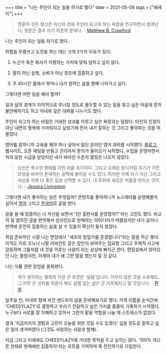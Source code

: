 +++
title = "나는 주인이 되는 일을 하기로 했다"
date = 2021-05-08
tags = ["에세이"]
+++

> 영혼이 깃든 정신은 자신의 것에 주인이 되고자 하는 욕망을 연구하면서 생겨난다; 영혼은 결국 자기 의존의 문제다. - [Matthew B. Crawford](https://www.amazon.com/Shop-Class-Soulcraft-Inquiry-Value/dp/0143117467)

나는 주인이 되는 일을 하기로 했다.

위험을 무릅쓰고 도전을 하는 데는 크게 3가지 이유가 있다:

1. 누군가 혹은 회사가 지향하는 가치에 맞춰 일하고 싶지 않다.

2. 말이 아닌 실행, 소비가 아닌 창조에 집중하고 싶다.

3. 주 40시간 틀에서 벗어나 내가 원하는 삶을 향해 나아가고 싶다.

그렇다면 어떤 일을 해야 할까?

일과 삶의 경계가 자의적으로 무너질 정도로 몰두할 수 있는 일을 찾고 싶은 마음에 혼자 불안해하기도 하고 아내와 깊은 대화를 나누기도 했다.

주인이 되고자 하는 바람은 거대한 성과를 이루고 싶은 욕망과는 달랐다. 타인의 인정이 아닌 내면의 행복에 가까워지고 싶었기에 먼저 내가 잘하는 것 그리고 좋아하는 것을 떠올렸다.

영어를 잘하니까 교육을 해야 하나 싶어서 일단 온라인 영어 과외를 시작했다. [블로그](https://brunch.co.kr/@minsukkang), 웹사이트, 오픈 채팅을 만들고 관리하자 문의가 들어오기 시작했다. 수업을 운영하면서 적지 않은 시급을 받았지만 내가 바라던 수준의 열정은 나오지 않았다.

> 당신은 특수한 형태를 가진 퍼즐 조각이다. 그리고 오래된 방식처럼 자기가 가진 모양을 바꾸어 존재하는 공백에 들어갈 수도 있다. 하지만 이제 자기 자신 그리고 세상을 위해 더 좋은 길을 선택할 수 있다. 내 주위에 새로운 퍼즐을 만드는 것이다. - [Jessica Livingston](https://foundersatwork.posthaven.com/grow-the-puzzle-around-you)

그렇다면 내가 좋아하는 일은 무엇일까? 콘텐츠를 좋아하니까 뉴스레터를 운영해볼까 싶어서 [영어](https://koreans.substack.com/) 그리고 [한국어](https://kangminsuk.com/)로 글을 썼다.

글을 쓸 때 집중하는 나 자신을 보면서 '1인 출판사를 운영할까?''라는 고민도 했다. 비교적 덜 알려진 글을 번역해서 온라인으로 판매하는 아이디어가 떠올랐지만 내가 글이나 번역에 온전히 집중하는 삶을 살 수 있을지 확신이 들지 않았다.

취업 준비하던 시절 나는 면접에서 "셰프와 창업가를 존경합니다"라는 말을 하곤 했다. 아직도 지로 오노나 나발 라비칸트 같은 장인이 보여주는 집요함 그리고 주체적 사고에 감동하며 그들처럼 내 것을 이루는 사람이 되는 상상에 빠지곤 한다. 면접실에서 앉아있던 나는 몰랐지만, 이제야 내가 왜 그런 말을 했는지 알 것 같다.

나는 식품 관련 창업을 꿈꿔왔다.

> 제가 생각하는 행복의 가장 큰 조건은 '설렘'입니다. 아무리 많은 것을 소유해도, 그 어떤 큰 성취를 이룬다 해도 설렘 없는 삶은 곧 지루해지고 말 것입니다. - [환희](http://www.kyobobook.co.kr/product/detailViewKor.laf?ejkGb=KOR&mallGb=KOR&barcode=9788997454310)

일주일 전, 아내와 함께 비건 샌드위치 샵을 준비해보기로 했다. 가게 이름을 순식간에 'CHEESYLAZY'로 결정하고 우리가 전달하고 싶은 가치를 줄줄이 기록하기 시작했다. 누구보다 서로를 잘 이해하고 있어서 그런지 맡을 역할을 나눌 때 스트레스가 없었다.

결국 '지금까지의 경험과 고민이 오늘을 위한 것일 수도 있겠다' 싶을 정도로 잘하고 싶은 일이 생겨버렸다 (그것도 사랑하는 사람과 함께).

지금 그리고 미래에도 CHEESYLAZY에 거대한 목적을 두고 싶지는 않다. '100% 게으른 상태로 현재에만 집중하자'라는 모토를 기억하며 쭉 전진하기로 다짐한다.